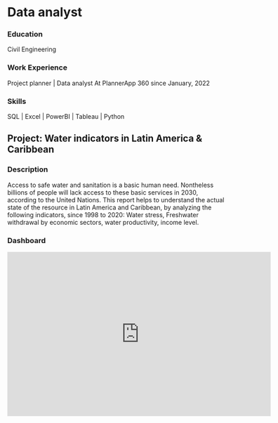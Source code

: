 # Data analyst

### Education
Civil Engineering

### Work Experience
Project planner | Data analyst 
At PlannerApp 360 since January, 2022

### Skills
SQL | Excel | PowerBI | Tableau | Python

## Project: Water indicators in Latin America & Caribbean

### Description
Access to safe water and sanitation is a basic human need. Nontheless billions of people will lack access to these basic services in 2030, according to the United Nations. This report helps to understand the actual state of the resource in Latin America and Caribbean, by analyzing the following indicators, since 1998 to 2020: Water stress, Freshwater withdrawal by economic sectors, water productivity, income level.

### Dashboard

<iframe title="Water_indicators_report" width="600" height="373.5" src="https://app.powerbi.com/view?r=eyJrIjoiNGQ0OTQ1NjctMmRmNi00YzkzLWJiZmItMThiMTY4YjA0YjkzIiwidCI6ImUxMTlmY2ZmLTRmMzUtNDMzOC04MzQzLTc2ZDQ1OTg5NGI2YiIsImMiOjR9" frameborder="0" allowFullScreen="true"></iframe>









